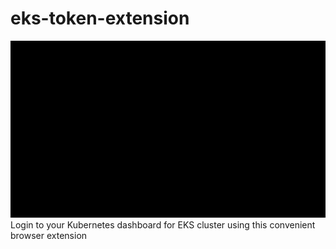 # eks-token-extension

![](demo.gif)
Login to your Kubernetes dashboard for EKS cluster using this convenient browser extension
